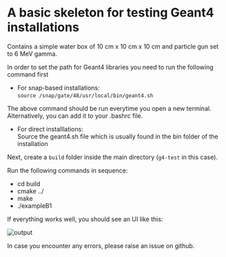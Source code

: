 # A basic skeleton for testing Geant4 installations

Contains a simple water box of 10 cm x 10 cm x 10 cm and particle gun set to 6 MeV gamma.

In order to set the path for Geant4 libraries you need to run the following command first

- For snap-based installations:  
```source /snap/gate/48/usr/local/bin/geant4.sh```

The above command should be run everytime you open a new terminal. Alternatively, you can add it to your .bashrc file.

- For direct installlations:  
Source the geant4.sh file which is usually found in the bin folder of the installation


Next, create a ```build``` folder inside the main directory (```g4-test``` in this case).

Run the following commands in sequence:
- cd build
- cmake ../
- make
- ./exampleB1

If everything works well, you should see an UI like this:

![output](output.png)


In case you encounter any errors, please raise an issue on github.
